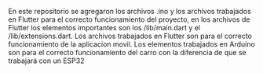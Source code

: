 En este repositorio se agregaron los archivos .ino y los archivos trabajados en Flutter para el correcto funcionamiento del proyecto, en los archivos de Flutter
los elementos importantes son los /lib/main.dart y el /lib/extensions.dart. Los archivos trabajados en Flutter son para el correcto funcionamiento de la aplicacion movil.
Los elementos trabajados en Arduino son para el correcto funcionamiento del carro con la diferencia de que se trabajará con un ESP32
